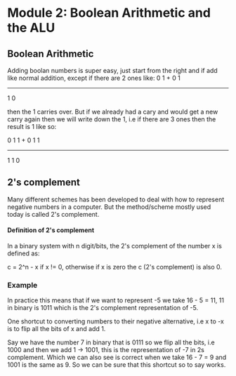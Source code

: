 # Module 2: Boolean Arithmetic and the ALU


## Boolean Arithmetic
Adding boolan numbers is super easy, just start from the right and if add like
normal addition, except if there are 2 ones like:
 0 1
+
 0 1
 
 ----------
 1 0
 
 then the 1 carries over. But if we already had a cary and would get a new carry
 again then we will write down the 1, i.e if there are 3 ones then the result is
 1 like so:
 
  0 1 1
 +
  0 1 1

 ----------
  1 1 0 

## 2's complement
Many different schemes has been developed to deal with how to represent negative
numbers in a computer. But the method/scheme mostly used today is called 2's
complement.

#### Definition of 2's complement
In a binary system with n digit/bits, the 2's complement of the number x is
defined as:

c = 2^n - x if x != 0, otherwise if x is zero the c (2's complement) is also 0.


### Example
In practice this means that if we want to represent -5 we take 16 - 5 = 11, 11
in binary is 1011 which is the 2's complement representation of -5. 

One shortcut to converting numbers to their negative alternative, i.e x to -x is
to flip all the bits of x and add 1.

Say we have the number 7 in binary that is 0111 so we flip all the bits, i.e
1000 and then we add 1 -> 1001, this is the representation of -7 in 2s
complement. Which we can also see is correct when we take 16 - 7 = 9 and 1001 is
the same as 9. So we can be sure that this shortcut so to say works. 

